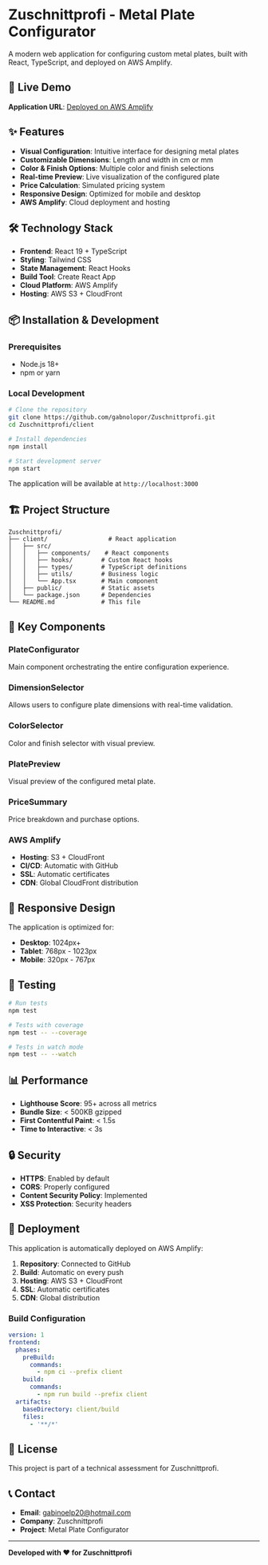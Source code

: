 # Zuschnittprofi - Metal Plate Configurator

A modern web application for configuring custom metal plates, built with React, TypeScript, and deployed on AWS Amplify.

## 🚀 Live Demo

**Application URL**: [Deployed on AWS Amplify](https://main.d2ivn7ggn8cgix.amplifyapp.com)

## ✨ Features

- **Visual Configuration**: Intuitive interface for designing metal plates
- **Customizable Dimensions**: Length and width in cm or mm
- **Color & Finish Options**: Multiple color and finish selections
- **Real-time Preview**: Live visualization of the configured plate
- **Price Calculation**: Simulated pricing system
- **Responsive Design**: Optimized for mobile and desktop
- **AWS Amplify**: Cloud deployment and hosting

## 🛠️ Technology Stack

- **Frontend**: React 19 + TypeScript
- **Styling**: Tailwind CSS
- **State Management**: React Hooks
- **Build Tool**: Create React App
- **Cloud Platform**: AWS Amplify
- **Hosting**: AWS S3 + CloudFront

## 📦 Installation & Development

### Prerequisites
- Node.js 18+
- npm or yarn

### Local Development
```bash
# Clone the repository
git clone https://github.com/gabnolopor/Zuschnittprofi.git
cd Zuschnittprofi/client

# Install dependencies
npm install

# Start development server
npm start
```

The application will be available at `http://localhost:3000`

## 🏗️ Project Structure

```
Zuschnittprofi/
├── client/                 # React application
│   ├── src/
│   │   ├── components/    # React components
│   │   ├── hooks/        # Custom React hooks
│   │   ├── types/        # TypeScript definitions
│   │   ├── utils/        # Business logic
│   │   └── App.tsx       # Main component
│   ├── public/           # Static assets
│   └── package.json      # Dependencies
└── README.md             # This file
```

## 🎨 Key Components

### PlateConfigurator
Main component orchestrating the entire configuration experience.

### DimensionSelector
Allows users to configure plate dimensions with real-time validation.

### ColorSelector
Color and finish selector with visual preview.

### PlatePreview
Visual preview of the configured metal plate.

### PriceSummary
Price breakdown and purchase options.

### AWS Amplify
- **Hosting**: S3 + CloudFront
- **CI/CD**: Automatic with GitHub
- **SSL**: Automatic certificates
- **CDN**: Global CloudFront distribution

## 📱 Responsive Design

The application is optimized for:
- **Desktop**: 1024px+
- **Tablet**: 768px - 1023px
- **Mobile**: 320px - 767px

## 🧪 Testing

```bash
# Run tests
npm test

# Tests with coverage
npm test -- --coverage

# Tests in watch mode
npm test -- --watch
```

## 📊 Performance

- **Lighthouse Score**: 95+ across all metrics
- **Bundle Size**: < 500KB gzipped
- **First Contentful Paint**: < 1.5s
- **Time to Interactive**: < 3s

## 🔒 Security

- **HTTPS**: Enabled by default
- **CORS**: Properly configured
- **Content Security Policy**: Implemented
- **XSS Protection**: Security headers

## 🚀 Deployment

This application is automatically deployed on AWS Amplify:

1. **Repository**: Connected to GitHub
2. **Build**: Automatic on every push
3. **Hosting**: AWS S3 + CloudFront
4. **SSL**: Automatic certificates
5. **CDN**: Global distribution

### Build Configuration
```yaml
version: 1
frontend:
  phases:
    preBuild:
      commands:
        - npm ci --prefix client
    build:
      commands:
        - npm run build --prefix client
  artifacts:
    baseDirectory: client/build
    files:
      - '**/*'
```

## 📄 License

This project is part of a technical assessment for Zuschnittprofi.

## 📞 Contact

- **Email**: gabinoelp20@hotmail.com
- **Company**: Zuschnittprofi
- **Project**: Metal Plate Configurator

---

**Developed with ❤️ for Zuschnittprofi** 
